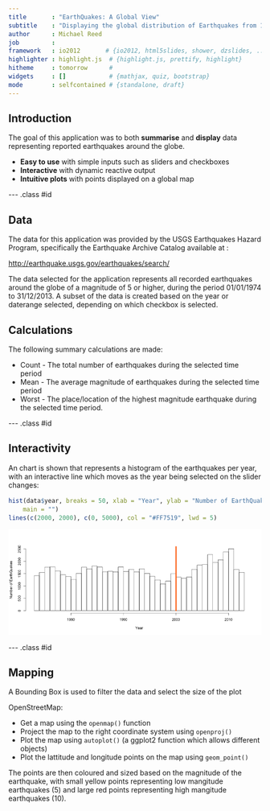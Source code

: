 ```yaml
---
title       : "EarthQuakes: A Global View"
subtitle    : "Displaying the global distribution of Earthquakes from 1774 to 2013"
author      : Michael Reed
job         : 
framework   : io2012       # {io2012, html5slides, shower, dzslides, ...}
highlighter : highlight.js  # {highlight.js, prettify, highlight}
hitheme     : tomorrow      # 
widgets     : []            # {mathjax, quiz, bootstrap}
mode        : selfcontained # {standalone, draft}
---
```


## Introduction

The goal of this application was to both __summarise__ and __display__ data representing reported earthquakes around the globe. 

* __Easy to use__ with simple inputs such as sliders and checkboxes
* __Interactive__ with dynamic reactive output
* __Intuitive plots__  with points displayed on a global map

--- .class #id

## Data

The data for this application was provided by the USGS Earthquakes Hazard Program, specifically the Earthquake Archive Catalog available at :

http://earthquake.usgs.gov/earthquakes/search/

The data selected for the application represents all recorded earthquakes around the globe of a magnitude of 5 or higher, during the period 01/01/1974 to 31/12/2013. A subset of the data is created based on the year or daterange selected, depending on which checkbox is selected.

## Calculations

The following summary calculations are made:

* Count - The total number of earthquakes during the selected time period
* Mean - The average magnitude of earthquakes during the selected time period
* Worst - The place/location of the highest magnitude earthquake during the selected time period. 

--- .class #id

## Interactivity

An chart is shown that represents a histogram of the earthquakes per year, with an interactive line which moves as the year being selected on the slider changes:





```r
hist(data$year, breaks = 50, xlab = "Year", ylab = "Number of EarthQuakes", 
    main = "")
lines(c(2000, 2000), c(0, 5000), col = "#FF7519", lwd = 5)
```

![plot of chunk unnamed-chunk-2](figure/unnamed-chunk-2.png) 


--- .class #id

## Mapping

A Bounding Box is used to filter the data and select the size of the plot

OpenStreetMap:

* Get a map using the `openmap()` function
* Project the map to the right coordinate system using `openproj()`
* Plot the map using `autoplot()` (a ggplot2 function which allows different objects)
* Plot the lattitude and longitude points on the map using `geom_point()`

The points are then coloured and sized based on the magnitude of the earthquake, with small yellow points representing low mangitude earthquakes (5) and large red points representing high mangitude earthquakes (10).





